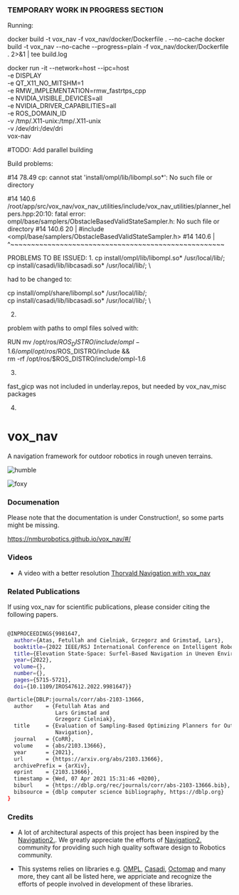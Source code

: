 ### TEMPORARY WORK IN PROGRESS SECTION

Running:

 docker build -t vox_nav -f vox_nav/docker/Dockerfile . --no-cache
 docker build -t vox_nav --no-cache --progress=plain -f vox_nav/docker/Dockerfile . 2>&1 | tee build.log

docker run -it --network=host --ipc=host \
-e DISPLAY \
-e QT_X11_NO_MITSHM=1 \
-e RMW_IMPLEMENTATION=rmw_fastrtps_cpp \
-e NVIDIA_VISIBLE_DEVICES=all \
-e NVIDIA_DRIVER_CAPABILITIES=all \
-e ROS_DOMAIN_ID \
-v /tmp/.X11-unix:/tmp/.X11-unix \
-v /dev/dri:/dev/dri \
vox-nav

#TODO:
Add parallel building





Build problems:

#14 78.49 cp: cannot stat 'install/ompl/lib/libompl.so*': No such file or directory

#14 140.6 /root/app/src/vox_nav/vox_nav_utilities/include/vox_nav_utilities/planner_helpers.hpp:20:10: fatal error: ompl/base/samplers/ObstacleBasedValidStateSampler.h: No such file or directory
#14 140.6    20 | #include <ompl/base/samplers/ObstacleBasedValidStateSampler.h>
#14 140.6       |          ^~~~~~~~~~~~~~~~~~~~~~~~~~~~~~~~~~~~~~~~~~~~~~~~~~~~~




PROBLEMS TO BE ISSUED:
1. 
cp install/ompl/lib/libompl.so* /usr/local/lib/; \
cp install/casadi/lib/libcasadi.so* /usr/local/lib/; \  

had to be changed to:

cp install/ompl/share/libompl.so* /usr/local/lib/; \
cp install/casadi/lib/libcasadi.so* /usr/local/lib/; \  

2.
problem with paths to ompl files solved with:

RUN mv /opt/ros/$ROS_DISTRO/include/ompl-1.6/ompl /opt/ros/$ROS_DISTRO/include && \
    rm -rf /opt/ros/$ROS_DISTRO/include/ompl-1.6

3. 
fast_gicp was not included in underlay.repos, but needed by vox_nav_misc packages

4.



# vox_nav
A navigation framework for outdoor robotics in rough uneven terrains.

![humble](https://github.com/jediofgever/vox_nav/workflows/humble/badge.svg)  

![foxy](https://github.com/jediofgever/vox_nav/workflows/foxy/badge.svg)  

### Documenation

Please note that the documentation is under Construction!, so some parts might be missing.

https://nmburobotics.github.io/vox_nav/#/


### Videos 

* A video with a better resolution [Thorvald Navigation with vox_nav](https://www.youtube.com/watch?v=LIhPUCxiOAg) 

### Related Publications

If using vox_nav for scientific publications, please consider citing the following papers.

```bash

@INPROCEEDINGS{9981647,
  author={Atas, Fetullah and Cielniak, Grzegorz and Grimstad, Lars},
  booktitle={2022 IEEE/RSJ International Conference on Intelligent Robots and Systems (IROS)}, 
  title={Elevation State-Space: Surfel-Based Navigation in Uneven Environments for Mobile Robots}, 
  year={2022},
  volume={},
  number={},
  pages={5715-5721},
  doi={10.1109/IROS47612.2022.9981647}}

@article{DBLP:journals/corr/abs-2103-13666,
  author    = {Fetullah Atas and
               Lars Grimstad and
               Grzegorz Cielniak},
  title     = {Evaluation of Sampling-Based Optimizing Planners for Outdoor Robot
               Navigation},
  journal   = {CoRR},
  volume    = {abs/2103.13666},
  year      = {2021},
  url       = {https://arxiv.org/abs/2103.13666},
  archivePrefix = {arXiv},
  eprint    = {2103.13666},
  timestamp = {Wed, 07 Apr 2021 15:31:46 +0200},
  biburl    = {https://dblp.org/rec/journals/corr/abs-2103-13666.bib},
  bibsource = {dblp computer science bibliography, https://dblp.org}
}
```

### Credits

* A lot of architectural aspects of this project has been inspired by the [Navigation2.](https://github.com/ros-planning/navigation2).
We greatly appreciate the efforts of [Navigation2.](https://github.com/ros-planning/navigation2) community for providing such high quality software design to Robotics community.

* This systems relies on libraries e.g. [OMPL](https://github.com/ompl/ompl), [Casadi](https://github.com/casadi/casadi), [Octomap](https://github.com/OctoMap/octomap)
  and many more, they cant all be listed here, we appriciate and recognize the efforts of people involved in development of these libraries.
